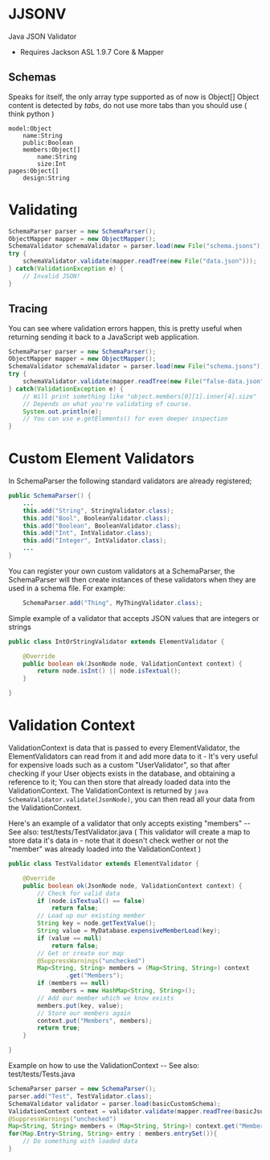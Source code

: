 JJSONV
======

Java JSON Validator
- Requires Jackson ASL 1.9.7 Core & Mapper

Schemas
-------
Speaks for itself, the only array type supported as of now is Object[]
Object content is detected by _tabs_, do not use more tabs than you should use ( think python )
```
model:Object
	name:String
	public:Boolean
	members:Object[]
		name:String
		size:Int
pages:Object[]
	design:String
```
Validating
==========
```java
SchemaParser parser = new SchemaParser();
ObjectMapper mapper = new ObjectMapper();
SchemaValidator schemaValidator = parser.load(new File("schema.jsons"));
try {
	schemaValidator.validate(mapper.readTree(new File("data.json")));
} catch(ValidationException e) {
	// Invalid JSON!
}
```
Tracing
-------
You can see where validation errors happen, this is pretty useful when returning sending it back to a JavaScript web application.
```java
SchemaParser parser = new SchemaParser();
ObjectMapper mapper = new ObjectMapper();
SchemaValidator schemaValidator = parser.load(new File("schema.jsons"));
try {
	schemaValidator.validate(mapper.readTree(new File("false-data.json")));
} catch(ValidationException e) {
	// Will print something like "object.members[0][1].inner[4].size"
	// Depends on what you're validating of course.
	System.out.println(e);
	// You can use e.getElements() for even deeper inspection
}
```
Custom Element Validators
=========================
In SchemaParser the following standard validators are already registered;
```java
public SchemaParser() {
	...
	this.add("String", StringValidator.class);
	this.add("Bool", BooleanValidator.class);
	this.add("Boolean", BooleanValidator.class);
	this.add("Int", IntValidator.class);
	this.add("Integer", IntValidator.class);
	...
}
```
You can register your own custom validators at a SchemaParser, the SchemaParser
will then create instances of these validators when they are used in a schema file.
For example:
```java
	SchemaParser.add("Thing", MyThingValidator.class);
```
Simple example of a validator that accepts JSON values that are integers or strings
```java
public class IntOrStringValidator extends ElementValidator {

	@Override
	public boolean ok(JsonNode node, ValidationContext context) {
		return node.isInt() || node.isTextual();
	}

}
```
Validation Context
==================
ValidationContext is data that is passed to every ElementValidator, the ElementValidators can read from it
and add more data to it - It's very useful for expensive loads such as a custom "UserValidator", so that after
checking if your User objects exists in the database, and obtaining a reference to it; You can then store that
already loaded data into the ValidationContext. The ValidationContext is returned
by ```java SchemaValidator.validate(JsonNode)```, you can then read all your data from the ValidationContext.

Here's an example of a validator that only accepts existing "members" -- See also: test/tests/TestValidator.java
( This validator will create a map to store data it's data in - note that it doesn't check 
wether or not the "member" was already loaded into the ValidationContext )
```java
public class TestValidator extends ElementValidator {

	@Override
	public boolean ok(JsonNode node, ValidationContext context) {
		// Check for valid data
		if (node.isTextual() == false)
			return false;
		// Load up our existing member
		String key = node.getTextValue();
		String value = MyDatabase.expensiveMemberLoad(key);
		if (value == null)
			return false;
		// Get or create our map
		@SuppressWarnings("unchecked")
		Map<String, String> members = (Map<String, String>) context
				.get("Members");
		if (members == null)
			members = new HashMap<String, String>();
		// Add our member which we know exists
		members.put(key, value);
		// Store our members again
		context.put("Members", members);
		return true;
	}

}
```
Example on how to use the ValidationContext -- See also: test/tests/Tests.java
```java
SchemaParser parser = new SchemaParser();
parser.add("Test", TestValidator.class);
SchemaValidator validator = parser.load(basicCustomSchema);
ValidationContext context = validator.validate(mapper.readTree(basicJson));
@SuppressWarnings("unchecked")
Map<String, String> members = (Map<String, String>) context.get("Members");
for(Map.Entry<String, String> entry : members.entrySet()){
	// Do something with loaded data
}
```